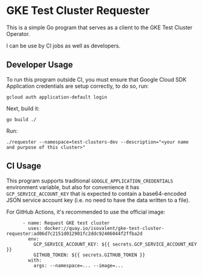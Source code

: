 # GKE Test Cluster Requester

This is a simple Go program that serves as a client to the GKE Test Cluster Operator.

I can be use by CI jobs as well as developers.


## Developer Usage

To run this program outside CI, you must ensure that Google Cloud SDK Application credentials
are setup correctly, to do so, run:
```
gcloud auth application-default login
```

Next, build it:
```
go build ./
```

Run:
```
./requester --namespace=test-clusters-dev --description="<your name and purpose of this cluster>"
```

## CI Usage

This program supports traditional `GOOGLE_APPLICATION_CREDENTIALS` environment variable, but also
for convenience it has `GCP_SERVICE_ACCOUNT_KEY` that is expected to contain a base64-encoded
JSON service account key (i.e. no need to have the data written to a file).

For GitHub Actions, it's recommended to use the official image:

```
      - name: Request GKE test cluster
        uses: docker://quay.io/isovalent/gke-test-cluster-requester:ad06d7c2151d012901fc2ddc92406044f2ffba2d
        env:
          GCP_SERVICE_ACCOUNT_KEY: ${{ secrets.GCP_SERVICE_ACCOUNT_KEY }}
          GITHUB_TOKEN: ${{ secrets.GITHUB_TOKEN }}
        with:
          args: --namespace=... --image=...
```
